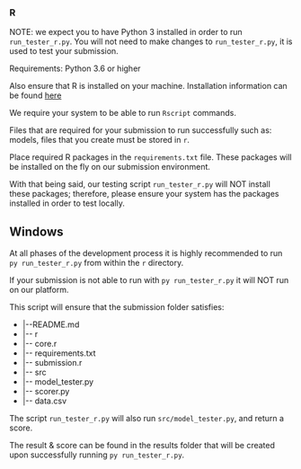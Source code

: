 ### R

NOTE: we expect you to have Python 3 installed in order to run `run_tester_r.py`. You will not need to make changes to `run_tester_r.py`, it is used to test your submission.

Requirements: Python 3.6 or higher

Also ensure that R is installed on your machine. Installation information can be found [here](https://www.andrewheiss.com/blog/2012/04/17/install-r-rstudio-r-commander-windows-osx/)

We require your system to be able to run `Rscript` commands.

Files that are required for your submission to run successfully such as: models, files that you create must be stored in `r`. 

Place required R packages in the `requirements.txt` file. These packages will be installed on the fly on our submission environment. 

With that being said, our testing script `run_tester_r.py` will NOT install these packages; therefore, please ensure your system has the packages installed in order to test locally. 

## Windows

At all phases of the development process it is highly recommended to run `py run_tester_r.py` from within the `r` directory.

If your submission is not able to run with `py run_tester_r.py` it will NOT run on our platform.

This script will ensure that the submission folder satisfies:

* |--README.md
* |-- r
*    |-- core.r
*    |-- requirements.txt
*    |-- submission.r
* |-- src
*    |-- model_tester.py
*    |-- scorer.py
* |-- data.csv

The script `run_tester_r.py` will also run `src/model_tester.py`, and return a score. 

The result & score can be found in the results folder that will be created upon successfully running `py run_tester_r.py`.
